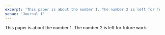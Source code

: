 ```yaml
---
excerpt: 'This paper is about the number 1. The number 2 is left for future work.'
venue: 'Journal 1'
---
```

This paper is about the number 1. The number 2 is left for future work.

